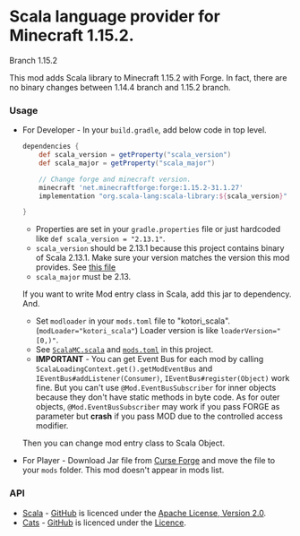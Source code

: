 # Scala language provider for Minecraft 1.15.2.

Branch 1.15.2

This mod adds Scala library to Minecraft 1.15.2 with Forge.
In fact, there are no binary changes between 1.14.4 branch and 1.15.2 branch.

### Usage

* For Developer - In your `build.gradle`, add below code in top level.

  ```groovy
  dependencies {
      def scala_version = getProperty("scala_version")
      def scala_major = getProperty("scala_major")
  
      // Change forge and minecraft version.
      minecraft 'net.minecraftforge:forge:1.15.2-31.1.27'
      implementation "org.scala-lang:scala-library:${scala_version}"
  
  }
  ```

  * Properties are set in your `gradle.properties` file or just hardcoded like `def scala_version = "2.13.1"`.
  * `scala_version` should be 2.13.1 because this project contains binary of Scala 2.13.1. Make sure your version matches the version this mod provides. See [this file](https://github.com/Kotori316/SLP/blob/1.15.2/gradle.properties)
  * `scala_major` must be 2.13.

  If you want to write Mod entry class in Scala, add this jar to dependency.
  And.
  * Set `modloader` in your `mods.toml` file to "kotori_scala". (`modLoader="kotori_scala"`) Loader version is like `loaderVersion="[0,)"`.
  * See [`ScalaMC.scala`](https://github.com/Kotori316/SLP/blob/1.15.2/src/main/scala/com/kotori316/scala_lib/ScalaMC.scala) and [`mods.toml`](https://github.com/Kotori316/SLP/blob/1.15.2/src/main/resources/META-INF/mods.toml) in this project.
  * **IMPORTANT** - You can get Event Bus for each mod by calling `ScalaLoadingContext.get().getModEventBus` and `IEventBus#addListener(Consumer)`, `IEventBus#register(Object)` work fine. But you can't use `@Mod.EventBusSubscriber` for inner objects because they don't have static methods in byte code. As for outer objects,  `@Mod.EventBusSubscriber` may work if you pass FORGE as parameter but **crash** if you pass MOD due to the controlled access modifier.

  Then you can change mod entry class to Scala Object.

* For Player - Download Jar file from [Curse Forge](https://www.curseforge.com/minecraft/mc-mods/scalable-cats-force) and move the file to your `mods` folder. This mod doesn't appear in mods list.

### API
* [Scala](https://www.scala-lang.org/) - [GitHub](https://github.com/scala/scala) is licenced under the [Apache License, Version 2.0](https://www.scala-lang.org/license/).
* [Cats](https://typelevel.org/cats/) - [GitHub](https://github.com/typelevel/cats) is licenced under the [Licence](https://github.com/typelevel/cats/blob/master/COPYING).
